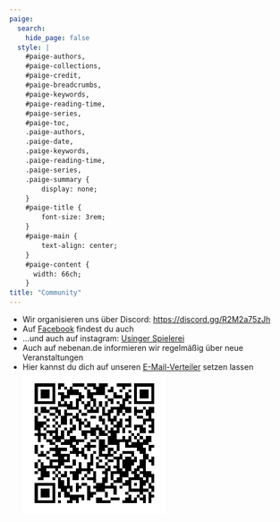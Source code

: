 ```yaml
---
paige:
  search:
    hide_page: false
  style: |
    #paige-authors,
    #paige-collections,
    #paige-credit,
    #paige-breadcrumbs,
    #paige-keywords,
    #paige-reading-time,
    #paige-series,
    #paige-toc,
    .paige-authors,
    .paige-date,
    .paige-keywords,
    .paige-reading-time,
    .paige-series,
    .paige-summary {
        display: none;
    }
    #paige-title {
        font-size: 3rem;
    }
    #paige-main {
        text-align: center;
    }
    #paige-content {
      width: 66ch;
    }
title: "Community"
---
```


  * Wir organisieren uns über Discord: https://discord.gg/R2M2a75zJh
  * Auf [Facebook](https://www.facebook.com/profile.php?id=61565475465538) findest du auch
  * ...und auch auf instagram: [Usinger Spielerei](https://www.instagram.com/usinger_spielerei/)
  * Auch auf nebenan.de informieren wir regelmäßig über neue Veranstaltungen
  * Hier kannst du dich auf unseren [E-Mail-Verteiler](https://usingerspielerei.my-spcloud.de/index.php/apps/forms/s/bk6Ntc4n9j7BGZJoHSkc8zzD) setzen lassen
    ![qr-code](/images/qr-email.png)
